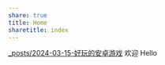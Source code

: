 ```yaml
---
share: true
title: Home
sharetitle: index
---
```

[_posts/2024-03-15-好玩的安卓游戏](./_posts/2024-03-15-%E5%A5%BD%E7%8E%A9%E7%9A%84%E5%AE%89%E5%8D%93%E6%B8%B8%E6%88%8F.md)
欢迎
Hello
